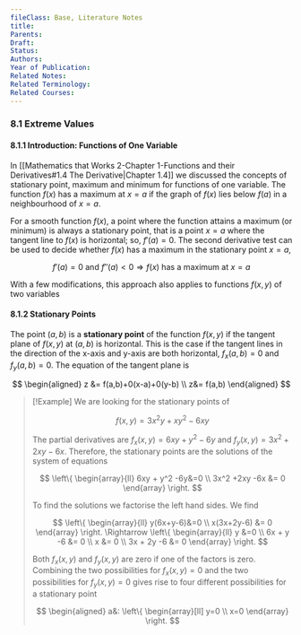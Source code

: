 ```yaml
---
fileClass: Base, Literature Notes
title: 
Parents: 
Draft: 
Status: 
Authors: 
Year of Publication: 
Related Notes: 
Related Terminology: 
Related Courses: 
---
```

### 8.1 Extreme Values
#### 8.1.1 Introduction: Functions of One Variable
In [[Mathematics that Works 2-Chapter 1-Functions and their Derivatives#1.4 The Derivative|Chapter 1.4]] we discussed the concepts of stationary point, maximum and minimum for functions of one variable. The function $f(x)$ has a maximum at $x=a$ if the graph of $f(x)$ lies below $f(a)$ in a neighbourhood of $x=a$. 

For a smooth function $f(x)$, a point where the function attains a maximum (or minimum) is always a stationary point, that is a point $x=a$ where the tangent line to $f(x)$ is horizontal; so, $f'(a)=0$. The second derivative test can be used to decide whether $f(x)$ has a maximum in the stationary point $x=a$,

$$
f'(a)=0 \text{ and } f''(a)<0 \Rightarrow f(x) \text{ has a maximum at }x=a
$$

With a few modifications, this approach also applies to functions $f(x,y)$ of two variables

#### 8.1.2 Stationary Points
The point $(a,b)$ is a **stationary point** of the function $f(x,y)$ if the tangent plane of $f(x,y)$ at $(a,b)$ is horizontal. This is the case if the tangent lines in the direction of the x-axis and y-axis are both horizontal, $f_x(a,b)=0$ and $f_y(a,b)=0$. The equation of the tangent plane is

$$
\begin{aligned}
z &= f(a,b)+0(x-a)+0(y-b) \\
z&= f(a,b)
\end{aligned}
$$

>[!Example]
>We are looking for the stationary points of 
>
>$$
>f(x,y)=3x^2y+xy^2 -6xy
>$$
>
>The partial derivatives are $f_x(x,y)=6xy+y^2 -6y$ and $f_y(x,y)=3x^2 +2xy-6x$. Therefore, the stationary points are the solutions of the system of equations
>
>$$
>\left\{
>\begin{array}{ll}
>6xy + y^2 -6y&=0 \\
>3x^2 +2xy -6x &= 0
>\end{array}
>\right.
>$$
>
>To find the solutions we factorise the left hand sides. We find
>
>$$
>\left\{
>\begin{array}{ll}
>y(6x+y-6)&=0 \\
>x(3x+2y-6) &= 0
>\end{array}
>\right. \Rightarrow
>\left\{
>\begin{array}{ll}
>y &=0 \\
>6x + y -6 &= 0 \\
>x &= 0 \\
>3x + 2y -6 &= 0
>\end{array}
>\right.
>$$
>
>Both $f_x(x,y)$ and $f_y(x,y)$ are zero if one of the factors is zero. Combining the two possibilities for $f_x(x,y)=0$ and the two possibilities for $f_y(x,y)=0$ gives rise to four different possibilities for a stationary point
>
>$$
>\begin{aligned}
>a&: \left\{
>\begin{array}[ll]
>y=0 \\
>x=0
>\end{array}
>\right. 
>$$



